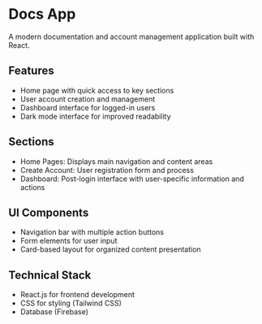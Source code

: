 # Docs App
A modern documentation and account management application built with React.
## Features

- Home page with quick access to key sections
- User account creation and management
- Dashboard interface for logged-in users
- Dark mode interface for improved readability

## Sections

- Home Pages: Displays main navigation and content areas
- Create Account: User registration form and process
- Dashboard: Post-login interface with user-specific information and actions

## UI Components

- Navigation bar with multiple action buttons
- Form elements for user input
- Card-based layout for organized content presentation

## Technical Stack

- React.js for frontend development
- CSS for styling (Tailwind CSS)
- Database (Firebase)